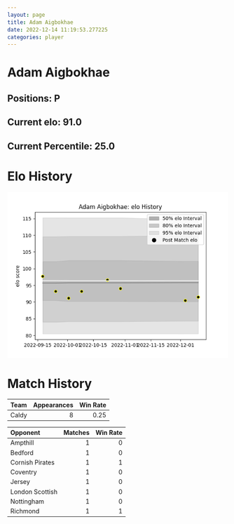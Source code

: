 ```yaml
---  
layout: page  
title: Adam Aigbokhae  
date: 2022-12-14 11:19:53.277225  
categories: player  
---
```

# Adam Aigbokhae

## Positions: P

## Current elo: 91.0

## Current Percentile: 25.0

# Elo History


![elo history](history_AdamAigbokhae.png)
# Match History


| Team   |   Appearances |   Win Rate |
|:-------|--------------:|-----------:|
| Caldy  |             8 |       0.25 |

| Opponent        |   Matches |   Win Rate |
|:----------------|----------:|-----------:|
| Ampthill        |         1 |          0 |
| Bedford         |         1 |          0 |
| Cornish Pirates |         1 |          1 |
| Coventry        |         1 |          0 |
| Jersey          |         1 |          0 |
| London Scottish |         1 |          0 |
| Nottingham      |         1 |          0 |
| Richmond        |         1 |          1 |